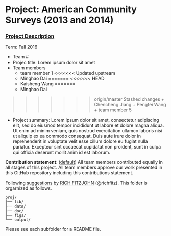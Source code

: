 # Project: American Community Surveys (2013 and 2014)
### [Project Description](doc/Project1_desc.md)

Term: Fall 2016

+ Team #
+ Projec title: Lorem ipsum dolor sit amet
+ Team members
	+ team member 1
<<<<<<< Updated upstream
	+ Minghao Dai
=======
<<<<<<< HEAD
	+ Kaisheng Wang
=======
	+ Minghao Dai
>>>>>>> origin/master
>>>>>>> Stashed changes
	+ Chencheng Jiang
	+ Pengfei Wang
	+ team member 5
+ Project summary: Lorem ipsum dolor sit amet, consectetur adipiscing elit, sed do eiusmod tempor incididunt ut labore et dolore magna aliqua. Ut enim ad minim veniam, quis nostrud exercitation ullamco laboris nisi ut aliquip ex ea commodo consequat. Duis aute irure dolor in reprehenderit in voluptate velit esse cillum dolore eu fugiat nulla pariatur. Excepteur sint occaecat cupidatat non proident, sunt in culpa qui officia deserunt mollit anim id est laborum.
	
**Contribution statement**: ([default](doc/a_note_on_contributions.md)) All team members contributed equally in all stages of this project. All team members approve our work presented in this GitHub repository including this contributions statement. 

Following [suggestions](http://nicercode.github.io/blog/2013-04-05-projects/) by [RICH FITZJOHN](http://nicercode.github.io/about/#Team) (@richfitz). This folder is orgarnized as follows.

```
proj/
├── lib/
├── data/
├── doc/
├── figs/
└── output/
```

Please see each subfolder for a README file.

